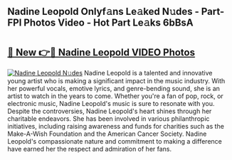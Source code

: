 ## Nadine Leopold Onlyf𝚊ns Le𝚊ked N𝚞des - Part-FPl Photos Video - Hot Part Le𝚊ks 6bBsA

# <h2><a href="http://ab88108.deff.icu/?id=Nadine+Leopold">🔗 New 👉🔴 Nadine Leopold VIDEO Photos</a></h2>

[![Nadine Leopold N𝚞des](https://i.imgur.com/rIISA9y.gif)](http://ab88108.deff.icu/?id=Nadine+Leopold)
Nadine Leopold is a talented and innovative young artist who is making a significant impact in the music industry. With her powerful vocals, emotive lyrics, and genre-bending sound, she is an artist to watch in the years to come. Whether you're a fan of pop, rock, or electronic music, Nadine Leopold's music is sure to resonate with you. Despite the controversies, Nadine Leopold's heart shines through her charitable endeavors. She has been involved in various philanthropic initiatives, including raising awareness and funds for charities such as the Make-A-Wish Foundation and the American Cancer Society. Nadine Leopold's compassionate nature and commitment to making a difference have earned her the respect and admiration of her fans.
